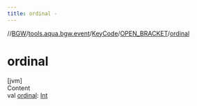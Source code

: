 ```yaml
---
title: ordinal -
---
```

//[BGW](../../../../index.md)/[tools.aqua.bgw.event](../../index.md)/[KeyCode](../index.md)/[OPEN_BRACKET](index.md)/[ordinal](ordinal.md)



# ordinal  
[jvm]  
Content  
val [ordinal](ordinal.md): [Int](https://kotlinlang.org/api/latest/jvm/stdlib/kotlin/-int/index.html)  



